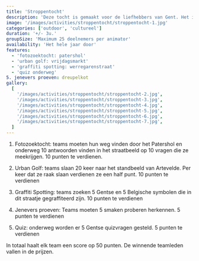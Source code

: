 ```yaml
---
title: 'Stroppentocht'
description: 'Deze tocht is gemaakt voor de liefhebbers van Gent. Het is een tocht door de binnenstad van Gent met opdrachten en activiteiten.'
image: '/images/activities/stroppentocht/stroppentocht-1.jpg'
categories: ['outdoor', 'cultureel']
duration: '+/- 3u.'
groupSize: 'Maximum 25 deelnemers per animator'
availability: 'Het hele jaar door'
features:
  - 'fotozoektocht: patershol'
  - 'urban golf: vrijdagsmarkt'
  - 'graffiti spotting: werregarenstraat'
  - 'quiz onderweg'
5. jenevers proeven: dreupelkot
gallery:
  [
    '/images/activities/stroppentocht/stroppentocht-2.jpg',
    '/images/activities/stroppentocht/stroppentocht-3.jpg',
    '/images/activities/stroppentocht/stroppentocht-4.jpg',
    '/images/activities/stroppentocht/stroppentocht-5.jpg',
    '/images/activities/stroppentocht/stroppentocht-6.jpg',
    '/images/activities/stroppentocht/stroppentocht-7.jpg',
  ]
---
```


1. Fotozoektocht: teams moeten hun weg vinden door het Patershol en onderweg 10 antwoorden vinden in het straatbeeld op 10 vragen die ze meekrijgen. 10 punten te verdienen.

2. Urban Golf: teams slaan 20 keer naar het standbeeld van Artevelde. Per keer dat ze raak slaan verdienen ze een half punt. 10 punten te verdienen

3. Graffiti Spotting: teams zoeken 5 Gentse en 5 Belgische symbolen die in dit straatje gegraffiteerd zijn. 10 punten te verdienen

4. Jenevers proeven: Teams moeten 5 smaken proberen herkennen. 5 punten te verdienen

5. Quiz: onderweg worden er 5 Gentse quizvragen gesteld. 5 punten te verdienen

In totaal haalt elk team een score op 50 punten. De winnende teamleden vallen in de prijzen.
